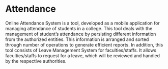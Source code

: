 # Attendance
Online Attendance System is a tool, developed as a mobile application for managing attendance of students in a college. This tool deals with the management of student’s attendance by persisting different information from the authorized entities. This information is arranged and sorted through number of operations to generate efficient reports. In addition, this tool consists of Leave Management System for faculties/staffs. It allows faculties/staffs to request for a leave, which will be reviewed and handled by the respective authorities. 
